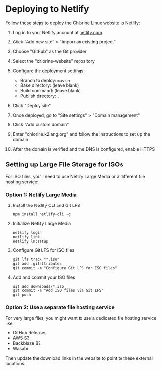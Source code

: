 # Deploying to Netlify

Follow these steps to deploy the Chlorine Linux website to Netlify:

1. Log in to your Netlify account at [netlify.com](https://app.netlify.com/)

2. Click "Add new site" > "Import an existing project"

3. Choose "GitHub" as the Git provider

4. Select the "chlorine-website" repository

5. Configure the deployment settings:
   - Branch to deploy: `master`
   - Base directory: (leave blank)
   - Build command: (leave blank)
   - Publish directory: `.`

6. Click "Deploy site"

7. Once deployed, go to "Site settings" > "Domain management"

8. Click "Add custom domain"

9. Enter "chlorine.k2lang.org" and follow the instructions to set up the domain

10. After the domain is verified and the DNS is configured, enable HTTPS

## Setting up Large File Storage for ISOs

For ISO files, you'll need to use Netlify Large Media or a different file hosting service:

### Option 1: Netlify Large Media

1. Install the Netlify CLI and Git LFS
   ```
   npm install netlify-cli -g
   ```

2. Initialize Netlify Large Media
   ```
   netlify login
   netlify link
   netlify lm:setup
   ```

3. Configure Git LFS for ISO files
   ```
   git lfs track "*.iso"
   git add .gitattributes
   git commit -m "Configure Git LFS for ISO files"
   ```

4. Add and commit your ISO files
   ```
   git add downloads/*.iso
   git commit -m "Add ISO files via Git LFS"
   git push
   ```

### Option 2: Use a separate file hosting service

For very large files, you might want to use a dedicated file hosting service like:
- GitHub Releases
- AWS S3
- Backblaze B2
- Wasabi

Then update the download links in the website to point to these external locations.